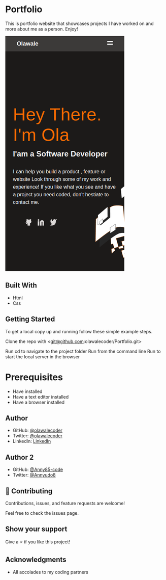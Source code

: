 # Portfolio
This is portfolio website that showcases projects I have worked on and more about me as a person. Enjoy!

![screenshot](img/screenshot.png)

## Built With 
- Html
- Css

## Getting Started

To get a local copy up and running follow these simple example steps.

Clone the repo with <git@github.com:olawalecoder/Portfolio.git>

Run cd <RestoreauntApi> to navigate to the project folder
Run <npm install> from the command line
Run <npm start> to start the local server in the browser

# Prerequisites
 - Have <git> installed
 - Have a text editor installed
 - Have a browser installed


## Author 
- GitHub: [@olawalecoder](https://github.com/olawalecoder)
- Twitter: [@olawalecoder](https://twitter.com/olawalecoder)
- LinkedIn: [LinkedIn](https://linkedin.com/in/bamidele-olawale-072975142)

## Author 2
- GitHub: [@Anny85-code](https://github.com/Anny85-code)
- Twitter: [@Annyudo8](https://twitter.com/Annyudo8)

## 🤝 Contributing
Contributions, issues, and feature requests are welcome!

Feel free to check the issues page.

## Show your support
Give a ⭐️ if you like this project!

## Acknowledgments

- All accolades to my coding partners

